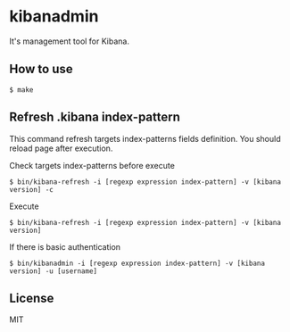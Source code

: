 # kibanadmin

It's management tool for Kibana.

## How to use

```
$ make
```

## Refresh .kibana index-pattern

This command refresh targets index-patterns fields definition.
You should reload page after execution.

Check targets index-patterns before execute

```
$ bin/kibana-refresh -i [regexp expression index-pattern] -v [kibana version] -c
```

Execute

```
$ bin/kibana-refresh -i [regexp expression index-pattern] -v [kibana version]
```

If there is basic authentication

```
$ bin/kibanadmin -i [regexp expression index-pattern] -v [kibana version] -u [username]
```

## License

MIT
